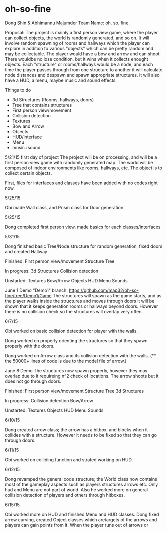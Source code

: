 # oh-so-fine
Dong Shin & Abhimannu Majumder
Team Name: oh. so. fine.

Proposal:
The project is mainly a first person view game, where the player can collect objects, the world is randomly generated, and so on. It will involve random spawning of rooms and hallways which the player can explore in addition to various "objects" which can be pretty random and may be collectable. The player would have a bow and arrow and can shoot. There wouldbe no lose condition, but it wins when it collects enought objects. Each "structure" or rooms/hallways would be a node, and each time the player passes through from one structure to another it will calculate node distances and despawn and spawn appropriate structures. It will also have a HUD, a menu, maybe music and sound effects.

  Things to do
- 3d Structures (Rooms, hallways, doors)
- Tree that contains structures
- First person view/movement
- Collision detection
- Textures
- Bow and Arrow
- Objects
- HUD/interface
- Menu
- music+sound

5/21/15 first day of project
The project will be on processing, and will be a first person view game with randomly generated map. The world will be composed of indoor environments like rooms, hallways, etc. The object is to collect certain objects.

First, files for interfaces and classes have been added with no codes right now.

5/25/15

Obi made Wall class, and Prism class for Door generation

5/25/15

Dong completed first person view, made basics for each classes/interfaces

5/31/15

Dong finished basic Tree/Node structure for random generation, fixed doors and created Hallway


Finished:
  First person view/movement
  Structure Tree
  
  
In progress:
  3d Structures
  Collision detection
  
  
Unstarted:
  Textures
  Bow/Arrow
  Objects
  HUD
  Menu
  Sounds


June 1 Demo
  "Demo1" branch: https://github.com/map32/oh-so-fine/tree/Demo1/Game The structures will spawn as the game starts, and as the player walks inside the structures and moves through doors it will be shown that it keeps generation rooms or hallways beyond doors. However there is no collision check so the structures will overlap very often.


6/7/15

Obi worked on basic collision detection for player with the walls.

Dong worked on properly orienting the structures so that they spawn properly with the doors.

Dong worked on Arrow class and its collision detection with the walls.
(** the 50000+ lines of code is due to the model file of arrow.)

June 8 Demo
The structures now spawn properly, however they may overlap due to it requireing n^2 check of locations. The arrow shoots but it does not go through doors.

Finished:
  First person view/movement
  Structure Tree
  3d Structures
  
In progress:
  Collision detection
  Bow/Arrow
  
  
Unstarted:
  Textures
  Objects
  HUD
  Menu
  Sounds

6/10/15

Dong created arrow class; the arrow has a hitbox, and blocks when it collides with a structure. However it needs to be fixed so that they can go through doors.

6/11/15

Obi worked on colliding function and strated working on HUD. 

6/12/15

Dong revamped the general code structure; the World class now contains most of the gameplay aspects such as players structures arrows etc. Only hud and Menu are not part of world. Also he worked more on general collision detection of players and others through hitboxes.

6/15/15

Obi worked more on HUD and finished Menu and HUD classes. Dong fixed arrow curving, created Object classes which aretargets of the arrows and players can gain points from it. When the player runs out of arrows or 
